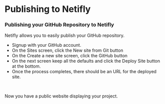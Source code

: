 # Publishing to Netifly

### Publishing your GitHub Repository to Netifly <a id="publishing-your-github-repository-to-netifly"></a>

‌Netifly allows you to easily publish your GitHub repository.‌

* Signup with your GitHub account.
* On the Sites screen, click the New site from Git button
* On the Create a new site screen, click the GitHub button
* On the next screen keep all the defaults and click the Deploy Site button at the bottom.
* Once the process completes, there should be an URL for the deployed site.

‌

Now you have a public website displaying your project.

